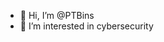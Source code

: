 - 👋 Hi, I’m @PTBins
- 👀 I’m interested in cybersecurity

<!---
PTBins/PTBins is a ✨ special ✨ repository because its `README.md` (this file) appears on your GitHub profile.
You can click the Preview link to take a look at your changes.
--->
